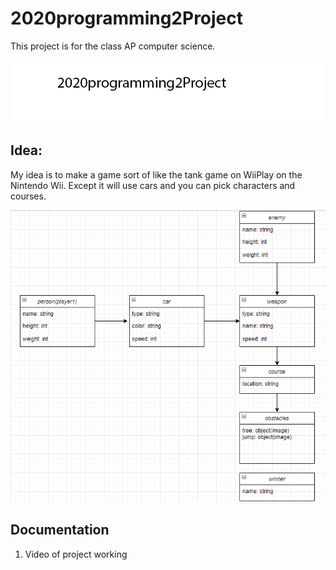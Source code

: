 # 2020programming2Project

This project is for the class AP computer science.

![logo](https://github.com/jonathanwidmer/2020programming2Project/blob/main/Logo1.png?raw=true)

## Idea:

My idea is to make a game sort of like the tank game on WiiPlay on the Nintendo Wii. Except it will use cars and you can pick characters and courses.

![projectidea](https://github.com/jonathanwidmer/2020programming2Project/blob/main/class.PNG?raw=true)
## Documentation
1. Video of project working

